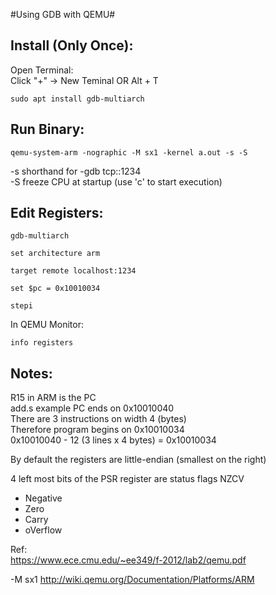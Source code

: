 #Using GDB with QEMU#

Install (Only Once):    
-
Open Terminal:  
Click "+" -> New Teminal OR Alt + T     

    sudo apt install gdb-multiarch 

Run Binary:    
-
    qemu-system-arm -nographic -M sx1 -kernel a.out -s -S

-s              shorthand for -gdb tcp::1234    
-S              freeze CPU at startup (use 'c' to start execution)

Edit Registers:    
-
    gdb-multiarch

    set architecture arm

    target remote localhost:1234

    set $pc = 0x10010034

    stepi

In QEMU Monitor:    

    info registers


Notes:    
-
R15 in ARM is the PC    
add.s example PC ends on 0x10010040     
There are 3 instructions on width 4 (bytes)     
Therefore program begins on 0x10010034      
0x10010040 - 12 (3 lines x 4 bytes) = 0x10010034   

By default the registers are little-endian (smallest on the right)  

4 left most bits of the PSR register are status flags NZCV  
* Negative
* Zero
* Carry
* oVerflow

Ref:    
https://www.ece.cmu.edu/~ee349/f-2012/lab2/qemu.pdf 

-M sx1  http://wiki.qemu.org/Documentation/Platforms/ARM 